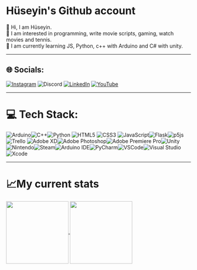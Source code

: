 <h1>Hüseyin's Github account</h1>

👋 Hi, I am Hüseyin.
<br>
🧐 I am interested in programming, write movie scripts, gaming, watch movies and tennis.
<br>
🌱 I am currently learning JS, Python, c++ with Arduino and C# with unity.

---
## 🌐 Socials:
[![Instagram](https://img.shields.io/badge/Instagram-E4405F?style=for-the-badge&logo=instagram&logoColor=white)](https://instagram.com/huseyin_ozdemir_06)
![Discord](https://img.shields.io/badge/Discord-%235865F2.svg?style=for-the-badge&logo=discord&logoColor=white)
[![LinkedIn](https://img.shields.io/badge/linkedin-%230077B5.svg?style=for-the-badge&logo=linkedin&logoColor=white)](https://www.linkedin.com/in/h%C3%BCseyin-ozdemir-5b9490272/)
[![YouTube](https://img.shields.io/badge/YouTube-%23FF0000.svg?style=for-the-badge&logo=YouTube&logoColor=white)](https://www.youtube.com/channel/UCrZEK8TgrwlRqaE-XSEOUKQ) 

---

# 💻 Tech Stack:
![Arduino](https://img.shields.io/badge/Arduino-00979D?style=for-the-badge&logo=Arduino&logoColor=white)![C++](https://img.shields.io/badge/C%2B%2B-00599C?style=for-the-badge&logo=c%2B%2B&logoColor=white)![Python](https://img.shields.io/badge/python-3670A0?style=for-the-badge&logo=python&logoColor=ffdd54) ![HTML5](https://img.shields.io/badge/html5-%23E34F26.svg?style=for-the-badge&logo=html5&logoColor=white) ![CSS3](https://img.shields.io/badge/css3-%231572B6.svg?style=for-the-badge&logo=css3&logoColor=white) ![JavaScript](https://img.shields.io/badge/javascript-%23323330.svg?style=for-the-badge&logo=javascript&logoColor=%23F7DF1E)![Flask](https://img.shields.io/badge/flask-%23000.svg?style=for-the-badge&logo=flask&logoColor=white)![p5js](https://img.shields.io/badge/p5.js-ED225D?style=for-the-badge&logo=p5.js&logoColor=FFFFFF)![Trello](https://img.shields.io/badge/Trello-%23026AA7.svg?style=for-the-badge&logo=Trello&logoColor=white) ![Adobe XD](https://img.shields.io/badge/Adobe%20XD-470137?style=for-the-badge&logo=Adobe%20XD&logoColor=#FF61F6)![Adobe Photoshop](https://img.shields.io/badge/Adobe%20Photoshop-31A8FF?style=for-the-badge&logo=Adobe%20Photoshop&logoColor=black)![Adobe Premiere Pro](https://img.shields.io/badge/Adobe%20Premiere%20Pro-9999FF?style=for-the-badge&logo=Adobe%20Premiere%20Pro&logoColor=white)![Unity](https://img.shields.io/badge/Unity-100000?style=for-the-badge&logo=unity&logoColor=white)![Nintendo](https://img.shields.io/badge/Nintendo_Switch-E60012?style=for-the-badge&logo=nintendo-switch&logoColor=white)![Steam](https://img.shields.io/badge/Steam-000000?style=for-the-badge&logo=steam&logoColor=white)![Arduino IDE](https://img.shields.io/badge/Arduino_IDE-00979D?style=for-the-badge&logo=arduino&logoColor=white)![PyCharm](https://img.shields.io/badge/PyCharm-000000.svg?&style=for-the-badge&logo=PyCharm&logoColor=white)![VSCode](https://img.shields.io/badge/VSCode-0078D4?style=for-the-badge&logo=visual%20studio%20code&logoColor=white)![Visual Studio](https://img.shields.io/badge/Visual_Studio-5C2D91?style=for-the-badge&logo=visual%20studio&logoColor=white)![Xcode](https://img.shields.io/badge/Xcode-007ACC?style=for-the-badge&logo=Xcode&logoColor=white)

---

<h1>📈My current stats</h1>
<a href="https://github.com/Sziro06/github-readme-stats">
  <img height=170 align="center" src="https://github-readme-stats.vercel.app/api?username=Sziro06&show_icons=true&theme=radical"/>
</a>
<a href="https://github.com/Sziro06/convoychat">
  <img height=170 align="center" src="https://github-readme-stats.vercel.app/api/top-langs?username=Sziro06&layout=compact&langs_count=8&card_width=320&theme=radical" />
</a>
